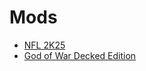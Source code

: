 # Mods

- [NFL 2K25](https://github.com/lostsoul63b/NFL-2K25)
- [God of War Decked Edition](https://www.reddit.com/r/SteamDeck/comments/1hkobdy/god_of_war_decked_edition/)
